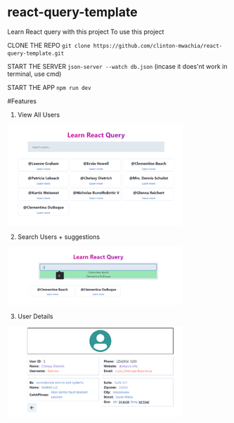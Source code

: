 # react-query-template
Learn React query with this project
To use this project

CLONE THE REPO
`git clone https://github.com/clinton-mwachia/react-query-template.git`

START THE SERVER
`json-server --watch db.json` (incase it does'nt work in terminal, use cmd)

START THE APP
`npm run dev`

#Features
1. View All Users
<img src="/src/assets/learn-react-query.png" width="400">

2. Search Users + suggestions
<img src="/src/assets/learn-react-query-search.png" width="400">

3. User Details
<img src="/src/assets/user-detail.png" width="400">

